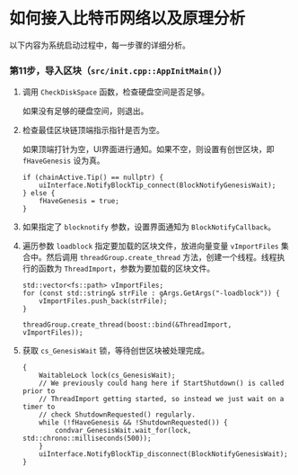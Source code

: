 #   如何接入比特币网络以及原理分析

以下内容为系统启动过程中，每一步骤的详细分析。


### 第11步，导入区块（`src/init.cpp::AppInitMain()`）

1.  调用 `CheckDiskSpace` 函数，检查硬盘空间是否足够。

    如果没有足够的硬盘空间，则退出。

2.  检查最佳区块链顶端指示指针是否为空。

    如果顶端打针为空，UI界面进行通知。如果不空，则设置有创世区块，即 `fHaveGenesis` 设为真。

        if (chainActive.Tip() == nullptr) {
            uiInterface.NotifyBlockTip_connect(BlockNotifyGenesisWait);
        } else {
            fHaveGenesis = true;
        }
    
3.  如果指定了 `blocknotify` 参数，设置界面通知为 `BlockNotifyCallback`。

4.  遍历参数 `loadblock` 指定要加载的区块文件，放进向量变量 `vImportFiles` 集合中。然后调用 `threadGroup.create_thread` 方法，创建一个线程。线程执行的函数为 `ThreadImport`，参数为要加载的区块文件。

        std::vector<fs::path> vImportFiles;
        for (const std::string& strFile : gArgs.GetArgs("-loadblock")) {
            vImportFiles.push_back(strFile);
        }

        threadGroup.create_thread(boost::bind(&ThreadImport, vImportFiles));

5.  获取 `cs_GenesisWait` 锁，等待创世区块被处理完成。

        {
            WaitableLock lock(cs_GenesisWait);
            // We previously could hang here if StartShutdown() is called prior to
            // ThreadImport getting started, so instead we just wait on a timer to
            // check ShutdownRequested() regularly.
            while (!fHaveGenesis && !ShutdownRequested()) {
                condvar_GenesisWait.wait_for(lock, std::chrono::milliseconds(500));
            }
            uiInterface.NotifyBlockTip_disconnect(BlockNotifyGenesisWait);
        }

